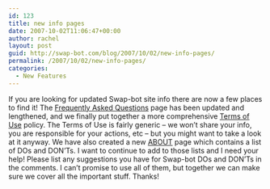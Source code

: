 ```yaml
---
id: 123
title: new info pages
date: 2007-10-02T11:06:47+00:00
author: rachel
layout: post
guid: http://swap-bot.com/blog/2007/10/02/new-info-pages/
permalink: /2007/10/02/new-info-pages/
categories:
  - New Features
---
```

If you are looking for updated Swap-bot site info there are now a few places to find it! The [Frequently Asked Questions](http://www.swap-bot.com/faq.php) page has been updated and lengthened, and we finally put together a more comprehensive [Terms of Use](http://www.swap-bot.com/terms.php) policy. The Terms of Use is fairly generic &#8211; we won&#8217;t share your info, you are responsible for your actions, etc &#8211; but you might want to take a look at it anyway. We have also created a new [ABOUT](http://www.swap-bot.com/about.php) page which contains a list of DOs and DON&#8217;Ts. I want to continue to add to those lists and I need your help! Please list any suggestions you have for Swap-bot DOs and DON&#8217;Ts in the comments. I can&#8217;t promise to use all of them, but together we can make sure we cover all the important stuff. Thanks!
